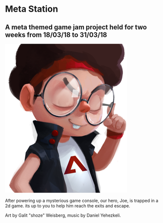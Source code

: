 # Meta Station 
## A meta themed game jam project held for two weeks from 18/03/18 to 31/03/18

<img src="https://github.com/metamorphling/Meta-Jam-Project/blob/master/Assets/Textures/intro/02/02_00000.png" width="400">

After powering up a mysterious game console, our hero, Joe, is trapped in a 2d game. its up to you to help him reach the exits and escape.

Art by Galit "shoze" Weisberg, music by Daniel Yehezkeli.
